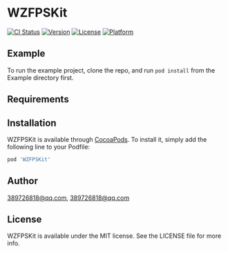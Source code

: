 # WZFPSKit

[![CI Status](https://img.shields.io/travis/389726818@qq.com/WZFPSKit.svg?style=flat)](https://travis-ci.org/389726818@qq.com/WZFPSKit)
[![Version](https://img.shields.io/cocoapods/v/WZFPSKit.svg?style=flat)](https://cocoapods.org/pods/WZFPSKit)
[![License](https://img.shields.io/cocoapods/l/WZFPSKit.svg?style=flat)](https://cocoapods.org/pods/WZFPSKit)
[![Platform](https://img.shields.io/cocoapods/p/WZFPSKit.svg?style=flat)](https://cocoapods.org/pods/WZFPSKit)

## Example

To run the example project, clone the repo, and run `pod install` from the Example directory first.

## Requirements

## Installation

WZFPSKit is available through [CocoaPods](https://cocoapods.org). To install
it, simply add the following line to your Podfile:

```ruby
pod 'WZFPSKit'
```

## Author

389726818@qq.com, 389726818@qq.com

## License

WZFPSKit is available under the MIT license. See the LICENSE file for more info.
